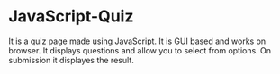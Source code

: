 # JavaScript-Quiz
It is a quiz page made using JavaScript. It is GUI based and works on browser.
It displays questions and allow you to select from options.
On submission it displayes the result.
